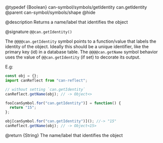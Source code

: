 @typedef {Boolean} can-symbol/symbols/getIdentity can.getIdentity
@parent can-symbol/symbols/shape
@hide

@description Returns a name/label that identifies the object

@signature `@@can.getIdentity()`

The `@@@@can.getIdentity` symbol points to a function/value that labels the
identity of the object. Ideally this should be a unique identifier, like the
primary key (id) in a database table. The `@@@@can.getName` symbol behavior
uses the value of `@@can.getIdentity` (if set) to decorate its output.

E.g:

```javascript
const obj = {};
import canReflect from "can-reflect";

// without setting `can.getIdentity`
canReflect.getName(obj); // -> Object<>

foo[canSymbol.for("can.getIdentity")] = function() {
  return "15";
};

obj[canSymbol.for("can.getIdentity")](); //-> "15"
canReflect.getName(obj); // -> Object<15>
```

@return {String} The name/label that identifies the object 
